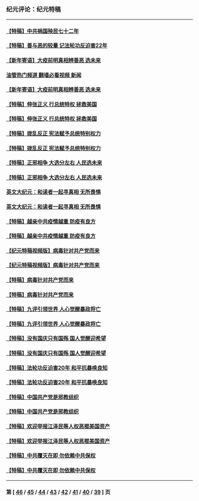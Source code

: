 ### 纪元评论：纪元特稿
---
#### [【特稿】中共祸国殃民七十二年](../../pages/nsc424/n13272607.md?02130330) 
#### [【特稿】善与恶的较量 记法轮功反迫害22年](../../pages/nsc424/n13086597.md?02130330) 
#### [【新年寄语】大疫前明真相辨善恶 选未来](../../pages/nsc424/n12660855.md?02130330) 
#### [油管热门频道 翻墙必看视频 新闻](ok?02130330)
#### [【新年寄语】大疫前明真相辨善恶 选未来](../../pages/nsc424/n12660855.md?02130330) 
#### [【特稿】伸张正义 行总统特权 拯救美国](../../pages/nsc424/n12616806.md?02130330) 
#### [【特稿】伸张正义 行总统特权 拯救美国](../../pages/nsc424/n12616806.md?02130330) 
#### [【特稿】拨乱反正 宪法赋予总统特别权力](../../pages/nsc424/n12598306.md?02130330) 
#### [【特稿】拨乱反正 宪法赋予总统特别权力](../../pages/nsc424/n12598306.md?02130330) 
#### [【特稿】正邪相争 大选分左右 人民选未来](../../pages/nsc424/n12545208.md?02130330) 
#### [【特稿】正邪相争 大选分左右 人民选未来](../../pages/nsc424/n12545208.md?02130330) 
#### [英文大纪元：和读者一起寻真相 无所畏惧](../../pages/nsc424/n12542027.md?02130330) 
#### [英文大纪元：和读者一起寻真相 无所畏惧](../../pages/nsc424/n12542027.md?02130330) 
#### [【特稿】越亲中共疫情越重 防疫有良方](../../pages/nsc424/n12042989.md?02130330) 
#### [【特稿】越亲中共疫情越重 防疫有良方](../../pages/nsc424/n12042989.md?02130330) 
#### [【纪元特稿视频版】病毒针对共产党而来](../../pages/nsc424/n11977328.md?02130330) 
#### [【纪元特稿视频版】病毒针对共产党而来](../../pages/nsc424/n11977328.md?02130330) 
#### [【特稿】病毒针对共产党而来](../../pages/nsc424/n11928818.md?02130330) 
#### [【特稿】病毒针对共产党而来](../../pages/nsc424/n11928818.md?02130330) 
#### [【特稿】九评引领世界 人心觉醒暴政将亡](../../pages/nsc424/n11660496.md?02130330) 
#### [【特稿】九评引领世界 人心觉醒暴政将亡](../../pages/nsc424/n11660496.md?02130330) 
#### [【特稿】没有国庆只有国殇 国人觉醒迎希望](../../pages/nsc424/n11549354.md?02130330) 
#### [【特稿】没有国庆只有国殇 国人觉醒迎希望](../../pages/nsc424/n11549354.md?02130330) 
#### [【特稿】法轮功反迫害20年 和平抗暴唤良知](../../pages/nsc424/n11389135.md?02130330) 
#### [【特稿】法轮功反迫害20年 和平抗暴唤良知](../../pages/nsc424/n11389135.md?02130330) 
#### [【特稿】中国共产党是邪教组织](../../pages/nsc424/n11355551.md?02130330) 
#### [【特稿】中国共产党是邪教组织](../../pages/nsc424/n11355551.md?02130330) 
#### [【特稿】欢迎举报江泽民等人权恶棍美国资产](../../pages/nsc424/n11303040.md?02130330) 
#### [【特稿】欢迎举报江泽民等人权恶棍美国资产](../../pages/nsc424/n11303040.md?02130330) 
#### [【特稿】中共覆灭在即 勿依赖中共保权](../../pages/nsc424/n11278510.md?02130330) 
#### [【特稿】中共覆灭在即 勿依赖中共保权](../../pages/nsc424/n11278510.md?02130330) 

---
#### 第 [ [46](./46.md?02130330) / [45](./45.md?02130330) / [44](./44.md?02130330) / [43](./43.md?02130330) / [42](./42.md?02130330) / [41](./41.md?02130330) / [40](./40.md?02130330) / [39](./39.md?02130330) ] 页
